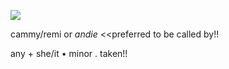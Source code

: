 ![](https://komarev.com/ghpvc/?username=pawfusu&label=PROFILE+VIEWS)

cammy/remi or *andie*  <<preferred to be called by!!

any + she/it • minor .
taken!!
